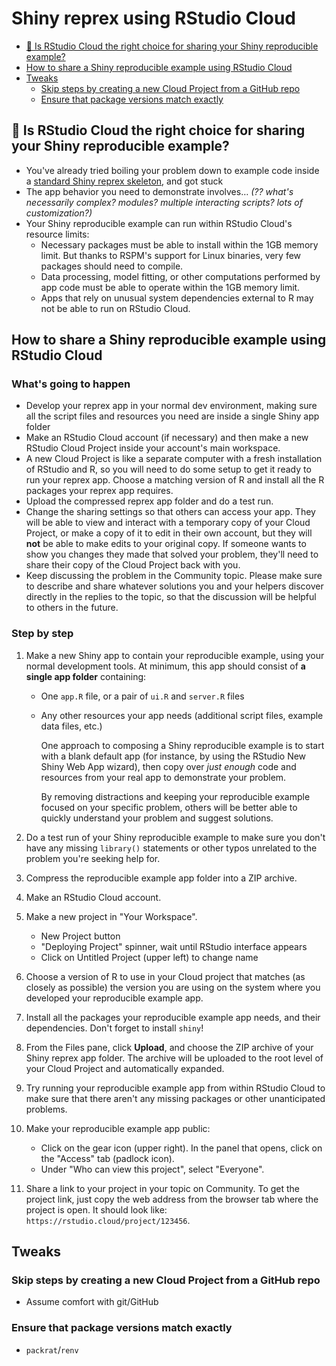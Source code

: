 [tips-code]: https://github.com/jcblum/community-faqs/blob/master/code-formatting_6246.md
[reprex]: reprex.md
[newbie]: reprex_newbie.md
[package]: reprex_package.md
[install]: reprex_install-packages.md
[shiny-cloud]: reprex_shiny_cloud.md
[data]: reprexdata_advanced.md
[dput]: reprexdata_dput.md
[datapasta]: reprexdata_datapasta.md
[readr]: reprexdata_readr.md
[remote]: reprexdata_remote.md

# Shiny reprex using RStudio Cloud

- [:stop_sign: Is RStudio Cloud the right choice for sharing your Shiny reproducible example?](#heading--rightchoice)
- [How to share a Shiny reproducible example using RStudio Cloud](#heading--howto)
- [Tweaks](#heading--tweaks)
	 - [Skip steps by creating a new Cloud Project from a GitHub repo](#heading--github)
	 - [Ensure that package versions match exactly](#heading--pkgversion)

<h2 id="heading--rightchoice">🛑 Is RStudio Cloud the right choice for sharing your Shiny reproducible example?</h2>

- You've already tried boiling your problem down to example code inside a [standard Shiny reprex skeleton](), and got stuck
- The app behavior you need to demonstrate involves… _(?? what's necessarily complex? modules? multiple interacting scripts? lots of customization?)_
- Your Shiny reproducible example can run within RStudio Cloud's resource limits:
	- Necessary packages must be able to install within the 1GB memory limit. But thanks to RSPM's support for Linux binaries, very few packages should need to compile.
	- Data processing, model fitting, or other computations performed by app code must be able to operate within the 1GB memory limit.
	- Apps that rely on unusual system dependencies external to R may not be able to run on RStudio Cloud.

<h2 id="heading--howto">How to share a Shiny reproducible example using RStudio Cloud</h2>

### What's going to happen

- Develop your reprex app in your normal dev environment, making sure all the script files and resources you need are inside a single Shiny app folder
- Make an RStudio Cloud account (if necessary) and then make a new RStudio Cloud Project inside your account's main workspace.
- A new Cloud Project is like a separate computer with a fresh installation of RStudio and R, so you will need to do some setup to get it ready to run your reprex app. Choose a matching version of R and install all the R packages your reprex app requires.
- Upload the compressed reprex app folder and do a test run.
- Change the sharing settings so that others can access your app. They will be able to view and interact with a temporary copy of your Cloud Project, or make a copy of it to edit in their own account, but they will **not** be able to make edits to your original copy. If someone wants to show you changes they made that solved your problem, they'll need to share their copy of the Cloud Project back with you.
- Keep discussing the problem in the Community topic. Please make sure to describe and share whatever solutions you and your helpers discover directly in the replies to the topic, so that the discussion will be helpful to others in the future.

### Step by step

1. Make a new Shiny app to contain your reproducible example, using your normal development tools. At minimum, this app should consist of **a single app folder** containing:
	- One `app.R` file, or a pair of `ui.R` and `server.R` files
	- Any other resources your app needs (additional script files, example data files, etc.)

	   One approach to composing a Shiny reproducible example is to start with a blank default app (for instance, by using the RStudio New Shiny Web App wizard), then copy over _just enough_ code and resources from your real app to demonstrate your problem. 

	   By removing distractions and keeping your reproducible example focused on your specific problem, others will be better able to quickly understand your problem and suggest solutions.

2. Do a test run of your Shiny reproducible example to make sure you don't have any missing `library()` statements or other typos unrelated to the problem you're seeking help for.

3. Compress the reproducible example app folder into a ZIP archive.

4. Make an RStudio Cloud account.

5. Make a new project in "Your Workspace".
	- New Project button
	- "Deploying Project" spinner, wait until RStudio interface appears
	- Click on Untitled Project (upper left) to change name

6. Choose a version of R to use in your Cloud project that matches (as closely as possible) the version you are using on the system where you developed your reproducible example app.

7. Install all the packages your reproducible example app needs, and their dependencies. Don't forget to install `shiny`!

8. From the Files pane, click **Upload**, and choose the ZIP archive of your Shiny reprex app folder. The archive will be uploaded to the root level of your Cloud Project and automatically expanded.

9. Try running your reproducible example app from within RStudio Cloud to make sure that there aren't any missing packages or other unanticipated problems.

10. Make your reproducible example app public:
	- Click on the gear icon (upper right). In the panel that opens, click on the "Access" tab (padlock icon).
	- Under "Who can view this project", select "Everyone".

11. Share a link to your project in your topic on Community. To get the project link, just copy the web address from the browser tab where the project is open. It should look like: `https://rstudio.cloud/project/123456`.

<h2 id="heading--tweaks">Tweaks</h2>

<h3 id="heading--github">Skip steps by creating a new Cloud Project from a GitHub repo</h3>

- Assume comfort with git/GitHub

<h3 id="heading--pkgversion">Ensure that package versions match exactly</h3>

- `packrat`/`renv`

<!--stackedit_data:
eyJkaXNjdXNzaW9ucyI6eyI1Zm5RUk9MRGZKc1hiT0ZNIjp7In
N0YXJ0Ijo0Njk4LCJlbmQiOjQ3NzAsInRleHQiOiIjIyMgRW5z
dXJlIHRoYXQgcGFja2FnZSB2ZXJzaW9ucyBtYXRjaCBleGFjdG
x5IGJ5IHVzaW5nIGBwYWNrcmF0YC9gcmVudmAifSwia3ZDdERa
THFNUHVENlNRSCI6eyJzdGFydCI6MTI4NSwiZW5kIjoxMzMyLC
J0ZXh0IjoiQSBuZXcgQ2xvdWQgUHJvamVjdCBpcyBsaWtlIGEg
c2VwYXJhdGUgY29tcHV0ZXIifSwiODc5MWlHTTFJWlNRTW9uUC
I6eyJzdGFydCI6MzAyLCJlbmQiOjM5NiwidGV4dCI6Iig/PyB3
aGF0J3MgbmVjZXNzYXJpbHkgY29tcGxleD8gbW9kdWxlcz8gbX
VsdGlwbGUgaW50ZXJhY3Rpbmcgc2NyaXB0cz8gbG90cyBvZuKA
piJ9LCJ3dEpDalRVWmhlTXV5RTRiIjp7InN0YXJ0Ijo1OTksIm
VuZCI6NjI1LCJ0ZXh0IjoidGhpcyBvZnRlbiBpc24ndCBhIHBy
b2JsZW0ifSwiNkRCUnVyVER5RkdUUUM4aSI6eyJzdGFydCI6OD
E5LCJlbmQiOjg1NCwidGV4dCI6InJlbHkgb24gdW51c3VhbCBz
eXN0ZW0gZGVwZW5kZW5jaWVzIn0sIkdUbHpXQTBBdWdWdGZXNG
wiOnsic3RhcnQiOjY3NywiZW5kIjo3MzAsInRleHQiOiJEYXRh
IHByb2Nlc3NpbmcsIG1vZGVsIGZpdHRpbmcsIG9yIG90aGVyIG
NvbXB1dGF0aW9ucyJ9LCIzZjlCTUx4QjQ0SGZ4bWplIjp7InN0
YXJ0Ijo5ODEsImVuZCI6MTAwMywidGV4dCI6IldoYXQncyBnb2
luZyB0byBoYXBwZW4ifSwiaUlGZmVRdElWU3BCNUY4SiI6eyJz
dGFydCI6MzU4MCwiZW5kIjozNjEyLCJ0ZXh0IjoibWF0Y2hlcy
AoYXMgY2xvc2VseSBhcyBwb3NzaWJsZSkifX0sImNvbW1lbnRz
Ijp7InZhWVgwUGljMHFVQVFsV1YiOnsiZGlzY3Vzc2lvbklkIj
oiNWZuUVJPTERmSnNYYk9GTSIsInN1YiI6ImdvOjExODIyOTkw
Mjk0NzI0NTM4MTg3MyIsInRleHQiOiJUaGlzIGlzIHBvdGVudG
lhbGx5IGEgbWFqb3IgZ290Y2hhICh0aGF0IHlvdSBoYXZlIHRv
IGluc3RhbGwgcGFja2FnZXMgaW50byBDbG91ZCB5b3Vyc2VsZi
wgc28gaXQncyB1cCB0byB5b3UgdG8gbWFrZSBzdXJlIHRoZXkg
YWxsIG1hdGNoIHlvdXIgbG9jYWwgZGV2IGVudmlyb25tZW50KS
wgYnV0IGl0IGFsc28gc2VlbXMgbGlrZSB0aGUga2luZCBvZiB0
aGluZyB0aGF0J3Mgbm90IHJlYWxseSBiZWdpbm5lci1mcmllbm
RseSBpbiBhbnkgd2F5IiwiY3JlYXRlZCI6MTU3MjIxODc3NTk4
N30sIkwzWFFCWGhGM09wQ01KVWEiOnsiZGlzY3Vzc2lvbklkIj
oia3ZDdERaTHFNUHVENlNRSCIsInN1YiI6ImdvOjExODIyOTkw
Mjk0NzI0NTM4MTg3MyIsInRleHQiOiJNZW50aW9uIHRoYXQgQ2
xvdWQgaXMgcnVubmluZyBvbiAodmlydHVhbCkgTGludXg/IE1p
Z2h0IG5vdCBiZSBvYnZpb3VzIHRvIHNvbWVvbmUgd2hvJ3Mgbm
V2ZXIgdXNlZCBSU3R1ZGlvIFNlcnZlciBiZWZvcmUuIiwiY3Jl
YXRlZCI6MTU3MjIxODg2MjEyM30sImJvTU9xWFd6N0N5ZGhBam
MiOnsiZGlzY3Vzc2lvbklkIjoiODc5MWlHTTFJWlNRTW9uUCIs
InN1YiI6ImdvOjExODIyOTkwMjk0NzI0NTM4MTg3MyIsInRleH
QiOiJOb3Qgc3VyZSB3aGF0IHRoZSBiZXN0IGNyaXRlcmlhIHRv
IHF1b3RlIGhlcmUgd2lsbCBiZSIsImNyZWF0ZWQiOjE1NzIyMT
g4ODg1Mjl9LCJjejdqU0NpSWZTdlhWVkRpIjp7ImRpc2N1c3Np
b25JZCI6Ind0SkNqVFVaaGVNdXlFNGIiLCJzdWIiOiJnbzoxMT
gyMjk5MDI5NDcyNDUzODE4NzMiLCJ0ZXh0IjoiU29tZSBwYWNr
YWdlcyBkbyBzdGlsbCBpbnN0YWxsIGZyb20gc291cmNlLCBhbm
QgSSBkb24ndCBrbm93IGhvdyB0byBwcmVkaWN0IHdoaWNoIG9u
ZXMuLi4iLCJjcmVhdGVkIjoxNTcyMjE4OTE0MTM4fSwieWpWcG
pnQm5NQVk5TTFheSI6eyJkaXNjdXNzaW9uSWQiOiI2REJSdXJU
RHlGR1RRQzhpIiwic3ViIjoiZ286MTE4MjI5OTAyOTQ3MjQ1Mz
gxODczIiwidGV4dCI6IkNpdGUgb25lIG9yIHR3byBleGFtcGxl
cyB0aGF0IGhhdmUgY29tZSB1cCBpbiBDb21tdW5pdHkgcXVlc3
Rpb25zIGFib3V0IENsb3VkPyBOb3Qgc3VyZSB3aGF0J3MgYmVl
biBhZGRlZCB0byB0aGUgQ2xvdWQgaW1hZ2VzIGF0IHRoaXMgcG
9pbnQsIGJ1dCBJIHRoaW5rIGByZ2RhbGAgdXNlZCB0byBiZSBh
IHByb2JsZW0/IiwiY3JlYXRlZCI6MTU3MjIxODk2MDEzM30sIl
oySXlTOVU0NTVYRkRwMHIiOnsiZGlzY3Vzc2lvbklkIjoiR1Rs
eldBMEF1Z1Z0Zlc0bCIsInN1YiI6ImdvOjExODIyOTkwMjk0Nz
I0NTM4MTg3MyIsInRleHQiOiJDaXRlIHNvbWUga25vd24gZXhh
bXBsZXMgdGhhdCB3aWxsIG5vdCB3b3JrPyBFLmcuLCB5b3UgY2
FuJ3QgZXZlbiBydW4gYW55IGByc3RhbmAgb3IgYHJzdGFuYXJt
YCBleGFtcGxlIGNvZGUgc3VjY2Vzc2Z1bGx5LCBsYXN0IHRpbW
UgSSBjaGVja2VkLiIsImNyZWF0ZWQiOjE1NzIyMTkwMTQ1NjZ9
LCJ2Qno3bmgwdjFHT0NxZmdMIjp7ImRpc2N1c3Npb25JZCI6Ij
NmOUJNTHhCNDRIZnhtamUiLCJzdWIiOiJnbzoxMTgyMjk5MDI5
NDcyNDUzODE4NzMiLCJ0ZXh0IjoiTmVlZHMgdG8gYmUgZGUtYn
VsbGV0aXplZCIsImNyZWF0ZWQiOjE1NzIyMTkwNDIzNTh9LCJB
ZVVEaUVTWHl2UjM2SHBtIjp7ImRpc2N1c3Npb25JZCI6IjVmbl
FST0xEZkpzWGJPRk0iLCJzdWIiOiJnbzoxMTgyMjk5MDI5NDcy
NDUzODE4NzMiLCJ0ZXh0IjoiQWxzbywgd2lsbCBgcGFja3JhdG
AvYHJlbnZgIGV2ZW4gd29yayBvbiBDbG91ZD8iLCJjcmVhdGVk
IjoxNTcyMjE5MTM4ODMyfSwiZDZjN3FZempZQjlIeGpaciI6ey
JkaXNjdXNzaW9uSWQiOiJpSUZmZVF0SVZTcEI1RjhKIiwic3Vi
IjoiZ286MTE4MjI5OTAyOTQ3MjQ1MzgxODczIiwidGV4dCI6Ik
1lbnRpb24gdGhhdCBpdCBvbmx5IG5lZWRzIHRvIG1hdGNoIG1h
am9yLm1pbm9yLCBub3QgbWFqb3IubWlub3IucGF0Y2g/IiwiY3
JlYXRlZCI6MTU3NDE5OTUyMDk1Nn19LCJoaXN0b3J5IjpbMTM2
NDkzNTc5MCwtMTI5ODQxOTEwOSwtMTI2ODU3MzE4M119
-->